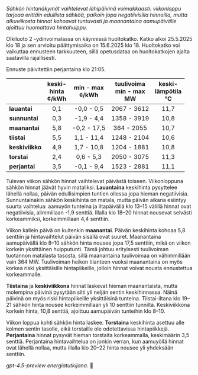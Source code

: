 *Sähkön hintanäkymät vaihtelevat lähipäivinä voimakkaasti: viikonloppu tarjoaa erittäin edullista sähköä, paikoin jopa negatiivisilla hinnoilla, mutta alkuviikosta hinnat kohoavat tuntuvasti ja maanantaina aamupäivälle ajoittuu huomattava hintahuippu.*

Olkiluoto 2 -ydinvoimalassa on käynnissä huoltokatko. Katko alkoi 25.5.2025 klo 18 ja sen arvioitu päättymisaika on 15.6.2025 klo 18. Huoltokatko voi vaikuttaa ennusteen tarkkuuteen, sillä opetusdataa on huoltokatkojen ajalta saatavilla rajallisesti.

Ennuste päivitettiin perjantaina klo 21:05.

|             | keski-<br>hinta<br>¢/kWh | min - max<br>¢/kWh | tuulivoima<br>min - max<br>MW | keski-<br>lämpötila<br>°C |
|:------------|:------------------------:|:------------------:|:----------------------------:|:-------------------------:|
| **lauantai**   |           0,1            |    -0,0 - 0,5     |          2067 - 3612         |           11,7            |
| **sunnuntai**  |           0,3            |    -1,9 - 4,4     |          1358 - 3919         |           10,8            |
| **maanantai**  |           5,8            |   -0,2 - 17,5     |           364 - 2055         |           10,7            |
| **tiistai**    |           5,5            |    1,1 - 11,4     |          1248 - 2104         |           10,6            |
| **keskiviikko**|           4,9            |    1,7 - 10,8     |          1204 - 1881         |           10,8            |
| **torstai**    |           2,4            |    0,6 - 5,3      |          2050 - 3075         |           11,3            |
| **perjantai**  |           3,5            |    -0,1 - 9,4     |          1523 - 2881         |           11,1            |

Tulevan viikon sähkön hinnat vaihtelevat päivästä toiseen. Viikonloppuna sähkön hinnat jäävät hyvin mataliksi. **Lauantaina** keskihinta pysyttelee lähellä nollaa, päivän edullisimpien tuntien ollessa jopa hieman negatiivisia. Sunnuntainakin sähkön keskihinta on matala, mutta päivän aikana esiintyy suurta vaihtelua: aamuyön tunteina ja iltapäivällä klo 13–15 välillä hinnat ovat negatiivisia, alimmillaan -1,9 senttiä. Illalla klo 18–20 hinnat nousevat selvästi korkeammiksi, korkeimmillaan 4,4 senttiin.

Viikon kallein päivä on kuitenkin **maanantai**. Päivän keskihinta kohoaa 5,8 senttiin ja hintavaihtelut päivän sisällä ovat suuret. Maanantaina aamupäivällä klo 8–10 sähkön hinta nousee jopa 17,5 senttiin, mikä on viikon korkein yksittäinen huipputunti. Tämä johtuu erityisesti tuulivoiman tuotannon matalasta tasosta, sillä maanantaina tuulivoimaa on vähimmillään vain 364 MW. Tuulivoiman heikon tilanteen vuoksi maanantaina on myös korkea riski yksittäisille hintapiikeille, jolloin hinnat voivat nousta ennustettua korkeammalle.

**Tiistaina** ja **keskiviikkona** hinnat laskevat hieman maanantaista, mutta molempina päivinä pysytään silti yli neljän sentin keskihinnassa. Näinä päivinä on myös riski hintapiikeille yksittäisinä tunteina. Tiistai-iltana klo 19–21 sähkön hinta nousee korkeimmillaan yli 10 senttiin tunnilta. Keskiviikkona korkein hinta, 10,8 senttiä, ajoittuu aamupäivän tunteihin klo 8–10.

Viikon loppua kohti sähkön hinta laskee. **Torstaina** keskihinta asettuu alle kolmen sentin tasolle, eikä torstaille ole odotettavissa hintapiikkejä. **Perjantaina** hinnat pysyvät hieman torstaita korkeammalla, keskimäärin 3,5 senttiä. Perjantaina hintavaihtelua on jonkin verran, kun aamuyöllä hinnat ovat lähellä nollaa, mutta illalla klo 20–22 hinta nousee yli yhdeksään senttiin.

*gpt-4.5-preview energiatutkijana.* 🔌
